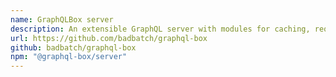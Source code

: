 ```yaml
---
name: GraphQLBox server
description: An extensible GraphQL server with modules for caching, request parsing, debugging, subscriptions and more...
url: https://github.com/badbatch/graphql-box
github: badbatch/graphql-box
npm: "@graphql-box/server"
---
```

